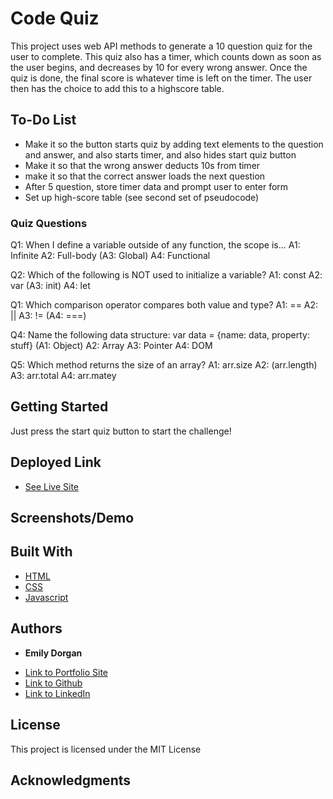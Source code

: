 # Code Quiz

This project uses web API methods to generate a 10 question quiz for the user to complete. This quiz also has a timer, which counts down as soon as the user begins,
and decreases by 10 for every wrong answer. Once the quiz is done, the final score is whatever time is left on the timer. The user then has the choice to add this to a highscore table.

## To-Do List

* Make it so the button starts quiz by adding text elements to the question and answer, and also starts timer, and also hides start quiz button
* Make it so that the wrong answer deducts 10s from timer
* make it so that the correct answer loads the next question
* After 5 question, store timer data and prompt user to enter form
* Set up high-score table (see second set of pseudocode)

### Quiz Questions

Q1: When I define a variable outside of any function, the scope is...
A1: Infinite A2: Full-body (A3: Global) A4: Functional

Q2: Which of the following is NOT used to initialize a variable?
A1: const A2: var (A3: init) A4: let

Q1: Which comparison operator compares both value and type?
A1: == A2: || A3: != (A4: ===)

Q4: Name the following data structure: var data = {name: data, property: stuff}
(A1: Object) A2: Array A3: Pointer A4: DOM

Q5: Which method returns the size of an array?
A1: arr.size A2: (arr.length) A3: arr.total A4: arr.matey

## Getting Started

Just press the start quiz button to start the challenge!

## Deployed Link

* [See Live Site](https://emdorgan.github.io/code-quiz/)

## Screenshots/Demo


## Built With

* [HTML](https://developer.mozilla.org/en-US/docs/Web/HTML)
* [CSS](https://developer.mozilla.org/en-US/docs/Web/CSS)
* [Javascript](https://developer.mozilla.org/en-US/docs/Web/JavaScript)


## Authors

* **Emily Dorgan** 

- [Link to Portfolio Site](https://emdorgan.github.io/portfolio/)
- [Link to Github](https://github.com/emdorgan)
- [Link to LinkedIn](https://www.linkedin.com/in/emily-dorgan/)

## License

This project is licensed under the MIT License 

## Acknowledgments